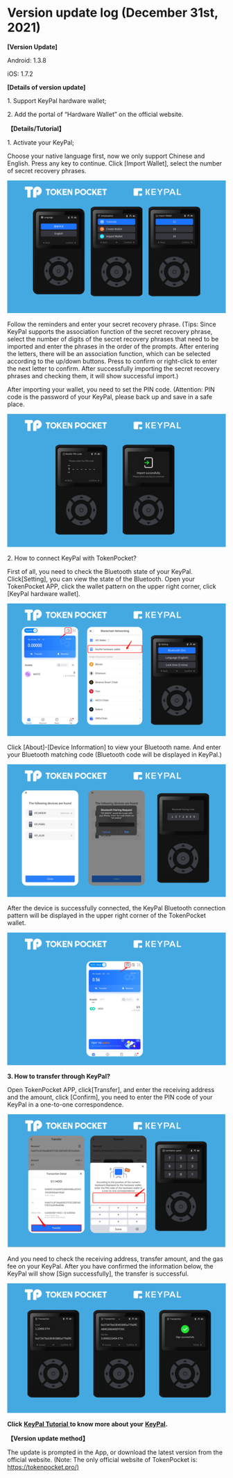 # Version update log (December 31st, 2021)

**\[Version Update]**

Android: 1.3.8

iOS: 1.7.2

**\[Details of version update]**

1\. Support KeyPal hardware wallet;

2\. Add the portal of “Hardware Wallet” on the official website.

**【Details/Tutorial】**

1\. Activate your KeyPal;

Choose your native language first, now we only support Chinese and English. Press any key to continue. Click \[Import Wallet], select the number of secret recovery phrases.

![](<../../.gitbook/assets/image (40).png>)

Follow the reminders and enter your secret recovery phrase. (Tips: Since KeyPal supports the association function of the secret recovery phrase, select the number of digits of the secret recovery phrases that need to be imported and enter the phrases in the order of the prompts. After entering the letters, there will be an association function, which can be selected according to the up/down buttons. Press to confirm or right-click to enter the next letter to confirm. After successfully importing the secret recovery phrases and checking them, it will show successful import.)

After importing your wallet, you need to set the PIN code. (Attention: PIN code is the password of your KeyPal, please back up and save in a safe place.

![](../../.gitbook/assets/Picture3.png)

2\. How to connect KeyPal with TokenPocket?

First of all, you need to check the Bluetooth state of your KeyPal. Click\[Setting], you can view the state of the Bluetooth. Open your TokenPocket APP, click the wallet pattern on the upper right corner, click \[KeyPal hardware wallet].

![](../../.gitbook/assets/100.png)

Click \[About]-\[Device Information] to view your Bluetooth name. And enter your Bluetooth matching code (Bluetooth code will be displayed in KeyPal.)

![](<../../.gitbook/assets/image (45).png>)

After the device is successfully connected, the KeyPal Bluetooth connection pattern will be displayed in the upper right corner of the TokenPocket wallet.

![](<../../.gitbook/assets/image (48).png>)

**3. How to transfer through KeyPal?**

Open TokenPocket APP, click\[Transfer], and enter the receiving address and the amount, click \[Confirm], you need to enter the PIN code of your KeyPal in a one-to-one correspondence.

![](<../../.gitbook/assets/image (43).png>)

And you need to check the receiving address, transfer amount, and the gas fee on your KeyPal. After you have confirmed the information below, the KeyPal will show \[Sign successfully], the transfer is successful.

![](<../../.gitbook/assets/image (54).png>)

**Click** [**KeyPal Tutorial** ](https://keypal.gitbook.io/en/keypal-tutorial)**to know more about your** [**KeyPal**](https://www.keypal.pro/en/)**.**

**【Version update method】**‌

The update is prompted in the App, or download the latest version from the official website. (Note: The only official website of TokenPocket is: [https://tokenpocket.pro/)](https://tokenpocket.pro/\))

